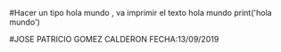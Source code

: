 #Hacer un tipo hola mundo , va imprimir el texto hola mundo
print('hola mundo')

#JOSE PATRICIO GOMEZ CALDERON    FECHA:13/09/2019


